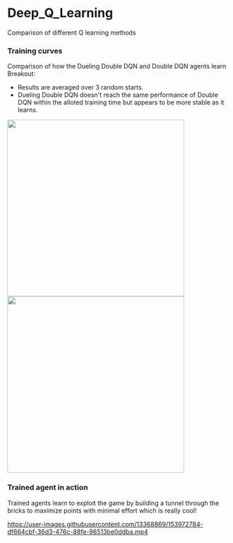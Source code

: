 # Deep_Q_Learning
Comparison of different Q learning methods

### Training curves

Comparison of how the Dueling Double DQN and Double DQN agents learn Breakout: 
* Results are averaged over 3 random starts. 
* Dueling Double DQN doesn't reach the same performance of Double DQN within the alloted training time but appears to be more stable as it learns. 

<p float="left">
  <img src="https://user-images.githubusercontent.com/13368869/153972971-73e18217-e3e7-4f32-8426-6f3b9075ddca.png" width="400" />
  <img src="https://user-images.githubusercontent.com/13368869/153973031-6d6af889-d0f5-4af0-82c1-bff056d2e046.png" width="400" /> 
</p>


### Trained agent in action

Trained agents learn to exploit the game by building a tunnel through the bricks to maximize points with minimal effort which is really cool!

https://user-images.githubusercontent.com/13368869/153972784-df664cbf-36d3-476c-88fe-96513be0ddba.mp4

